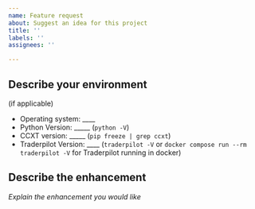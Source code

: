 ```yaml
---
name: Feature request
about: Suggest an idea for this project
title: ''
labels: ''
assignees: ''

---
```


<!-- 
Note: this section will not show up in the issue.
Have you search for this feature before requesting it? It's highly likely that a similar request was already filed.
-->

## Describe your environment
(if applicable)

  * Operating system: ____
  * Python Version: _____ (`python -V`)
  * CCXT version: _____ (`pip freeze | grep ccxt`)
  * Traderpilot Version: ____ (`traderpilot -V` or `docker compose run --rm traderpilot -V` for Traderpilot running in docker)


## Describe the enhancement

*Explain the enhancement you would like*
